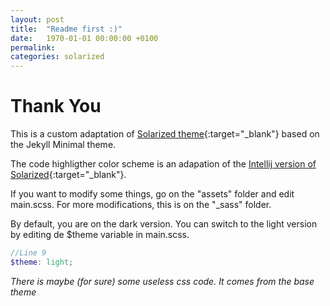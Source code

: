 ```yaml
---
layout: post
title:  "Readme first :)"
date:   1970-01-01 00:00:00 +0100
permalink: 
categories: solarized
---
```


# Thank You

This is a custom adaptation of [Solarized theme](http://ethanschoonover.com/solarized){:target="_blank"} based on the Jekyll Minimal theme.

The code highligther color scheme is an adapation of the [Intellij version of Solarized](https://github.com/jkaving/intellij-colors-solarized){:target="_blank"}.

If you want to modify some things, go on the "assets" folder and edit main.scss.
For more modifications, this is on the "_sass" folder.

By default, you are on the dark version. You can switch to the light version by editing de $theme variable in main.scss.

``` scss
//Line 9
$theme: light;
```

*There is maybe (for sure) some useless css code. It comes from the base theme*